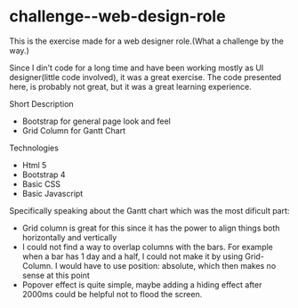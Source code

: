 # challenge--web-design-role

This is the exercise made for a web designer role.(What a challenge by the way.)

Since I din't code for a long time and have been working mostly as UI designer(little code involved), it was a great exercise.
The code presented here, is probably not great, but it was a great learning experience.

Short Description
- Bootstrap for general page look and feel
- Grid Column for Gantt Chart

Technologies
- Html 5
- Bootstrap 4
- Basic CSS
- Basic Javascript

Specifically speaking about the Gantt chart which was the most dificult part:
- Grid column is great for this since it has the power to align things both horizontally and vertically
- I could not find a way to overlap columns with the bars. For example when a bar has 1 day and a half, I could not make it by using Grid-Column. 
I would have to use position: absolute, which then makes no sense at this point
- Popover effect is quite simple, maybe adding a hiding effect after 2000ms could be helpful not to flood the screen.



